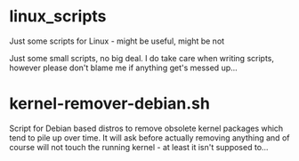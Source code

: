 # linux_scripts
Just some scripts for Linux - might be useful, might be not

Just some small scripts, no big deal.
I do take care when writing scripts, however please don't blame me if anything get's messed up...


kernel-remover-debian.sh
========================
Script for Debian based distros to remove obsolete kernel packages which tend to pile up over time. It will ask before actually removing anything and of course will not touch the running kernel - at least it isn't supposed to...
